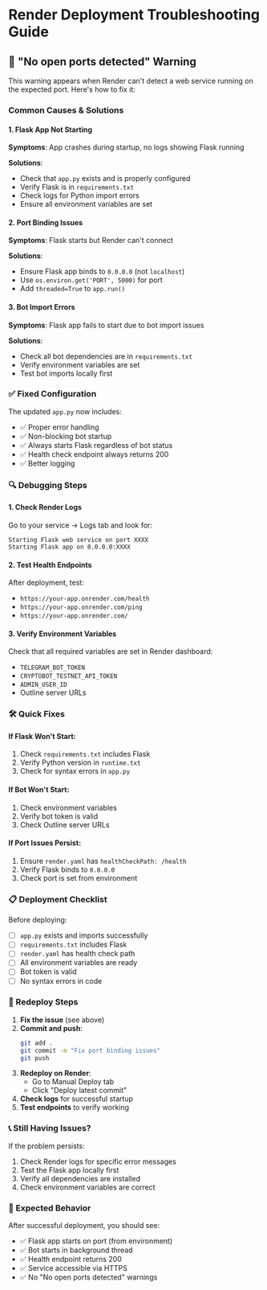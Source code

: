 # Render Deployment Troubleshooting Guide

## 🚨 "No open ports detected" Warning

This warning appears when Render can't detect a web service running on the expected port. Here's how to fix it:

### Common Causes & Solutions

#### 1. **Flask App Not Starting**

**Symptoms**: App crashes during startup, no logs showing Flask running

**Solutions**:

- Check that `app.py` exists and is properly configured
- Verify Flask is in `requirements.txt`
- Check logs for Python import errors
- Ensure all environment variables are set

#### 2. **Port Binding Issues**

**Symptoms**: Flask starts but Render can't connect

**Solutions**:

- Ensure Flask app binds to `0.0.0.0` (not `localhost`)
- Use `os.environ.get('PORT', 5000)` for port
- Add `threaded=True` to `app.run()`

#### 3. **Bot Import Errors**

**Symptoms**: Flask app fails to start due to bot import issues

**Solutions**:

- Check all bot dependencies are in `requirements.txt`
- Verify environment variables are set
- Test bot imports locally first

### ✅ Fixed Configuration

The updated `app.py` now includes:

- ✅ Proper error handling
- ✅ Non-blocking bot startup
- ✅ Always starts Flask regardless of bot status
- ✅ Health check endpoint always returns 200
- ✅ Better logging

### 🔍 Debugging Steps

#### 1. Check Render Logs

Go to your service → Logs tab and look for:

```
Starting Flask web service on port XXXX
Starting Flask app on 0.0.0.0:XXXX
```

#### 2. Test Health Endpoints

After deployment, test:

- `https://your-app.onrender.com/health`
- `https://your-app.onrender.com/ping`
- `https://your-app.onrender.com/`

#### 3. Verify Environment Variables

Check that all required variables are set in Render dashboard:

- `TELEGRAM_BOT_TOKEN`
- `CRYPTOBOT_TESTNET_API_TOKEN`
- `ADMIN_USER_ID`
- Outline server URLs

### 🛠️ Quick Fixes

#### If Flask Won't Start:

1. Check `requirements.txt` includes Flask
2. Verify Python version in `runtime.txt`
3. Check for syntax errors in `app.py`

#### If Bot Won't Start:

1. Check environment variables
2. Verify bot token is valid
3. Check Outline server URLs

#### If Port Issues Persist:

1. Ensure `render.yaml` has `healthCheckPath: /health`
2. Verify Flask binds to `0.0.0.0`
3. Check port is set from environment

### 📋 Deployment Checklist

Before deploying:

- [ ] `app.py` exists and imports successfully
- [ ] `requirements.txt` includes Flask
- [ ] `render.yaml` has health check path
- [ ] All environment variables are ready
- [ ] Bot token is valid
- [ ] No syntax errors in code

### 🔄 Redeploy Steps

1. **Fix the issue** (see above)
2. **Commit and push**:
   ```bash
   git add .
   git commit -m "Fix port binding issues"
   git push
   ```
3. **Redeploy on Render**:
   - Go to Manual Deploy tab
   - Click "Deploy latest commit"
4. **Check logs** for successful startup
5. **Test endpoints** to verify working

### 📞 Still Having Issues?

If the problem persists:

1. Check Render logs for specific error messages
2. Test the Flask app locally first
3. Verify all dependencies are installed
4. Check environment variables are correct

### 🎯 Expected Behavior

After successful deployment, you should see:

- ✅ Flask app starts on port (from environment)
- ✅ Bot starts in background thread
- ✅ Health endpoint returns 200
- ✅ Service accessible via HTTPS
- ✅ No "No open ports detected" warnings
